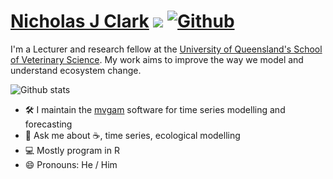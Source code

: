 # [Nicholas J Clark](https://researchers.uq.edu.au/researcher/15140) ![](https://visitor-badge.laobi.icu/badge?page_id=nicholasjclark.nicholasjclark) [![Github](https://img.shields.io/github/followers/eeholmes?label=Follow&style=social)](https://github.com/nicholasjclark)

I'm a Lecturer and research fellow at the [University of Queensland's School of Veterinary Science]([https://researchers.uq.edu.au/researcher/15140](https://veterinary-science.uq.edu.au/)). My work aims to improve the way we model and understand ecosystem change.


![Github stats](https://github-readme-stats.vercel.app/api?username=nicholasjclark)

 - 🛠️ I maintain the [mvgam]([https://github.com/greta-dev/greta](https://nicholasjclark.github.io/mvgam/)) software for time series modelling and forecasting
- 💬 Ask me about :coffee:, time series, ecological modelling
 - :computer: Mostly program in R
- 😄 Pronouns: He / Him
